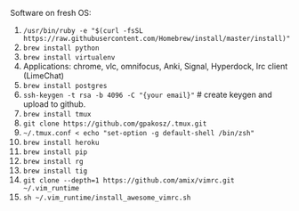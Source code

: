 Software on fresh OS:
1. `/usr/bin/ruby -e "$(curl -fsSL https://raw.githubusercontent.com/Homebrew/install/master/install)"` 
2. `brew install python`
3. `brew install virtualenv`
4. Applications: chrome, vlc, omnifocus, Anki, Signal, Hyperdock, Irc client (LimeChat)
5. `brew install postgres`
6. `ssh-keygen -t rsa -b 4096 -C "{your email}"`  # create keygen and upload to github.
7. `brew install tmux`
8. `git clone https://github.com/gpakosz/.tmux.git` 
9. `~/.tmux.conf < echo "set-option -g default-shell /bin/zsh"`
10. `brew install heroku`
11. `brew install pip`
12. `brew install rg`
13. `brew install tig`
14. `git clone --depth=1 https://github.com/amix/vimrc.git ~/.vim_runtime`
15. `sh ~/.vim_runtime/install_awesome_vimrc.sh`

